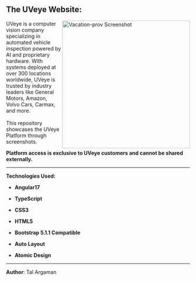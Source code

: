 ## The UVeye Website:

<img align="right" src="./Frontend/src/Assets/vacation-prov-screenshot.png" alt="Vacation-prov Screenshot" width="350">

UVeye is a computer vision company specializing in automated vehicle inspection powered by AI and proprietary hardware. 
With systems deployed at over 300 locations worldwide, UVeye is trusted by industry leaders like General Motors, Amazon, Volvo Cars, Carmax, and more.
<br><br>
This repository showcases the UVeye Platform through screenshots.

**Platform access is exclusive to UVeye customers and cannot be shared externally.**

---

**Technologies Used:**

- **Angular17**
- **TypeScript**
- **CSS3**
- **HTML5**

- **Bootstrap 5.1.1 Compatible**
- **Auto Layout**
- **Atomic Design**
  
---

**Author**: Tal Argaman
